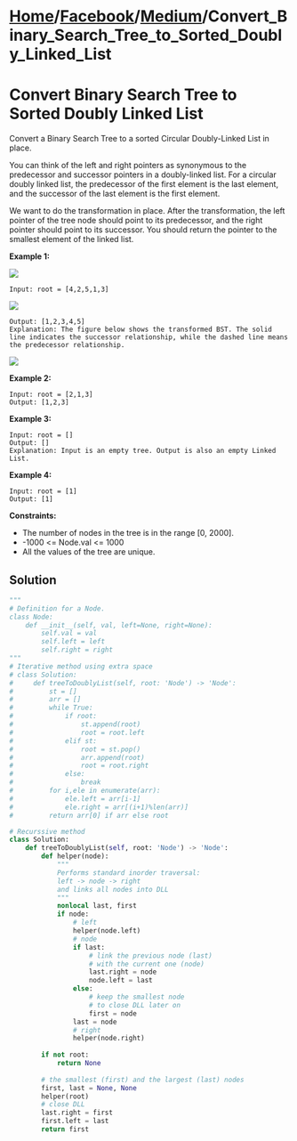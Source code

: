 # [Home](./../..)/[Facebook](./..)/[Medium](./)/Convert_Binary_Search_Tree_to_Sorted_Doubly_Linked_List
<h1>Convert Binary Search Tree to Sorted Doubly Linked List</h1>

<p>
Convert a Binary Search Tree to a sorted Circular Doubly-Linked List in place.
</p>
<p>  
You can think of the left and right pointers as synonymous to the predecessor and successor pointers in a doubly-linked list. For a circular doubly linked list, the predecessor of the first element is the last element, and the successor of the last element is the first element.
</p>
<p>
We want to do the transformation in place. After the transformation, the left pointer of the tree node should point to its predecessor, and the right pointer should point to its successor. You should return the pointer to the smallest element of the linked list.
</p>

<b>Example 1:</b>

<img src="https://assets.leetcode.com/uploads/2018/10/12/bstdlloriginalbst.png">

    Input: root = [4,2,5,1,3]
    
<img src="https://assets.leetcode.com/uploads/2018/10/12/bstdllreturndll.png">

    Output: [1,2,3,4,5]
    Explanation: The figure below shows the transformed BST. The solid line indicates the successor relationship, while the dashed line means the predecessor relationship.
<img src="https://assets.leetcode.com/uploads/2018/10/12/bstdllreturnbst.png">    

<b>Example 2:</b>

    Input: root = [2,1,3]
    Output: [1,2,3]

<b>Example 3:</b>

    Input: root = []
    Output: []
    Explanation: Input is an empty tree. Output is also an empty Linked List.

<b>Example 4:</b>

    Input: root = [1]
    Output: [1]

<b>Constraints:</b>

- The number of nodes in the tree is in the range [0, 2000].
- -1000 <= Node.val <= 1000
- All the values of the tree are unique.

<h2>Solution</h2>

```python
"""
# Definition for a Node.
class Node:
    def __init__(self, val, left=None, right=None):
        self.val = val
        self.left = left
        self.right = right
"""
# Iterative method using extra space
# class Solution:
#     def treeToDoublyList(self, root: 'Node') -> 'Node':
#         st = []
#         arr = []
#         while True:
#             if root:
#                 st.append(root)
#                 root = root.left
#             elif st:
#                 root = st.pop()
#                 arr.append(root)
#                 root = root.right
#             else:
#                 break
#         for i,ele in enumerate(arr):
#             ele.left = arr[i-1]
#             ele.right = arr[(i+1)%len(arr)]
#         return arr[0] if arr else root

# Recurssive method
class Solution:
    def treeToDoublyList(self, root: 'Node') -> 'Node':
        def helper(node):
            """
            Performs standard inorder traversal:
            left -> node -> right
            and links all nodes into DLL
            """
            nonlocal last, first
            if node:
                # left
                helper(node.left)
                # node 
                if last:
                    # link the previous node (last)
                    # with the current one (node)
                    last.right = node
                    node.left = last
                else:
                    # keep the smallest node
                    # to close DLL later on
                    first = node        
                last = node
                # right
                helper(node.right)
        
        if not root:
            return None
        
        # the smallest (first) and the largest (last) nodes
        first, last = None, None
        helper(root)
        # close DLL
        last.right = first
        first.left = last
        return first
```
